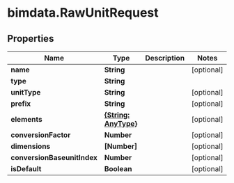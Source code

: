 # bimdata.RawUnitRequest

## Properties

Name | Type | Description | Notes
------------ | ------------- | ------------- | -------------
**name** | **String** |  | [optional] 
**type** | **String** |  | 
**unitType** | **String** |  | [optional] 
**prefix** | **String** |  | [optional] 
**elements** | [**{String: AnyType}**](AnyType.md) |  | [optional] 
**conversionFactor** | **Number** |  | [optional] 
**dimensions** | **[Number]** |  | [optional] 
**conversionBaseunitIndex** | **Number** |  | [optional] 
**isDefault** | **Boolean** |  | [optional] 


